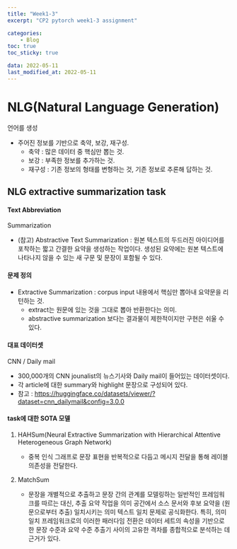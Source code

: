 ```yaml
---
title: "Week1-3"
excerpt: "CP2 pytorch week1-3 assignment"

categories:
    - Blog
toc: true
toc_sticky: true

data: 2022-05-11
last_modified_at: 2022-05-11
---
```


NLG(Natural Language Generation)
===============================

언어를 생성
- 주어진 정보를 기반으로 축약, 보강, 재구성.
    - 축약 : 많은 데이터 중 핵심만 뽑는 것.
    - 보강 : 부족한 정보를 추가하는 것.
    - 재구성 : 기존 정보의 형태를 변형하는 것, 기존 정보로 추론해 답하는 것.

## NLG extractive summarization task

#### Text Abbreviation 
Summarization

- (참고) Abstractive Text Summarization : 원본 텍스트의 두드러진 아이디어를 포착하는 짧고 간결한 요약을 생성하는 작업이다. 생성된 요약에는 원본 텍스트에 나타나지 않을 수 있는 새 구문 및 문장이 포함될 수 있다.

#### 문제 정의
- Extractive Summarization : corpus input 내용에서 핵심만 뽑아내 요약문을 리턴하는 것.
    - extract는 원문에 있는 것을 그대로 뽑아 반환한다는 의미.
    - abstractive summarization 보다는 결과물이 제한적이지만 구현은 쉬울 수 있다.

#### 대표 데이터셋
CNN / Daily mail
- 300,000개의 CNN jounalist의 뉴스기사와 Daily mail이 들어있는 데이터셋이다.
- 각 article에 대한 summary와 highlight 문장으로 구성되어 있다. 
- 참고 : https://huggingface.co/datasets/viewer/?dataset=cnn_dailymail&config=3.0.0

#### task에 대한 SOTA 모델
1. HAHSum(Neural Extractive Summarization with Hierarchical Attentive Heterogeneous Graph Network)
    - 중복 인식 그래프로 문장 표현을 반복적으로 다듬고 메시지 전달을 통해 레이블 의존성을 전달한다.

2. MatchSum
    - 문장을 개별적으로 추출하고 문장 간의 관계를 모델링하는 일반적인 프레임워크를 따르는 대신, 추출 요약 작업을 의미 공간에서 소스 문서와 후보 요약을 (원문으로부터 추출) 일치시키는 의미 텍스트 일치 문제로 공식화한다. 특히, 의미 일치 프레임워크로의 이러한 패러다임 전환은 데이터 세트의 속성을 기반으로 한 문장 수준과 요약 수준 추출기 사이의 고유한 격차를 종합적으로 분석하는 데 근거가 있다.